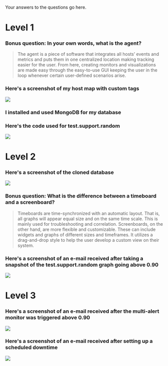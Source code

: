 Your answers to the questions go here.
# Level 1
### Bonus question: In your own words, what is the agent?
>The agent is a piece of software that integrates all hosts’ events and metrics and puts them in one centralized location making tracking easier for the user. From here, creating monitors and visualizations are made easy through the easy-to-use GUI keeping the user in the loop whenever certain user-defined scenarios arise.
### Here's a screenshot of my host map with custom tags
![][hostmap]
### I installed and used MongoDB for my database
### Here's the code used for test.support.random
![][randomcode]
# Level 2
### Here's a screenshot of the cloned database
![][cloneddashboard]
### Bonus question: What is the difference between a timeboard and a screenboard?
>Timeboards are time-synchronized with an automatic layout. That is, all graphs will appear equal size and on the same time scale. This is mainly used for troubleshooting and correlation. Screenboards, on the other hand, are more flexible and customizable. These can include widgets and graphs of different sizes and timeframes. It utilizes a drag-and-drop style to help the user develop a custom view on their system.
### Here's a screenshot of an e-mail received after taking a snapshot of the test.support.random graph going above 0.90
![][snapshot]
# Level 3
### Here's a screenshot of an e-mail received after the multi-alert monitor was triggered above 0.90
![][monitor]
### Here's a screenshot of an e-mail received after setting up a scheduled downtime
![][downtime]

[cloneddashboard]: https://image.ibb.co/njd9qF/cloneddashboard.png
[hostmap]: https://image.ibb.co/iZWvVF/hostmap.png
[snapshot]: https://image.ibb.co/gc7PPa/snapshot.png
[randomcode]: https://image.ibb.co/b4t0VF/test_random_code.png
[downtime]: https://image.ibb.co/gDgtja/downtime.png
[monitor]: https://image.ibb.co/f0QTja/trigger.png
